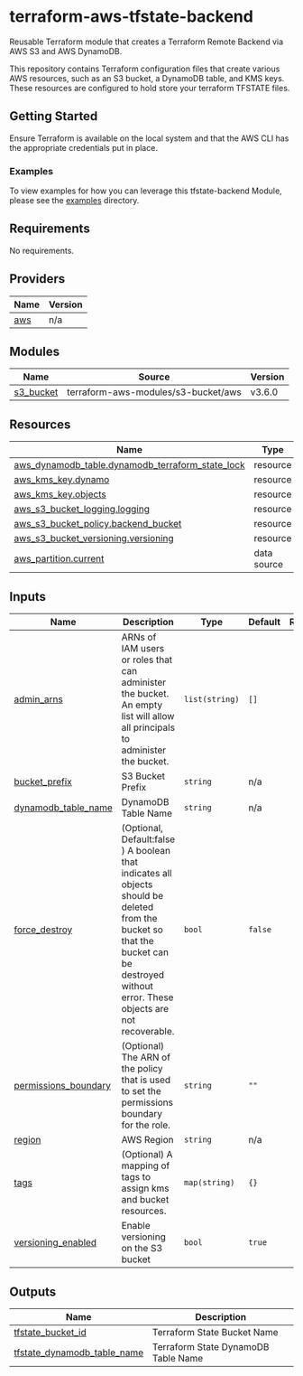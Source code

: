 # terraform-aws-tfstate-backend

Reusable Terraform module that creates a Terraform Remote Backend via AWS S3 and AWS DynamoDB.

This repository contains Terraform configuration files that create various AWS resources, such as an S3 bucket, a DynamoDB table, and KMS keys. These resources are configured to hold store your terraform TFSTATE files.


## Getting Started

Ensure Terraform is available on the local system and that the AWS CLI has the appropriate credentials put in place.

### Examples

To view examples for how you can leverage this tfstate-backend Module, please see the [examples](./examples) directory.

<!-- BEGINNING OF PRE-COMMIT-TERRAFORM DOCS HOOK -->
## Requirements

No requirements.

## Providers

| Name | Version |
|------|---------|
| <a name="provider_aws"></a> [aws](#provider\_aws) | n/a |

## Modules

| Name | Source | Version |
|------|--------|---------|
| <a name="module_s3_bucket"></a> [s3\_bucket](#module\_s3\_bucket) | terraform-aws-modules/s3-bucket/aws | v3.6.0 |

## Resources

| Name | Type |
|------|------|
| [aws_dynamodb_table.dynamodb_terraform_state_lock](https://registry.terraform.io/providers/hashicorp/aws/latest/docs/resources/dynamodb_table) | resource |
| [aws_kms_key.dynamo](https://registry.terraform.io/providers/hashicorp/aws/latest/docs/resources/kms_key) | resource |
| [aws_kms_key.objects](https://registry.terraform.io/providers/hashicorp/aws/latest/docs/resources/kms_key) | resource |
| [aws_s3_bucket_logging.logging](https://registry.terraform.io/providers/hashicorp/aws/latest/docs/resources/s3_bucket_logging) | resource |
| [aws_s3_bucket_policy.backend_bucket](https://registry.terraform.io/providers/hashicorp/aws/latest/docs/resources/s3_bucket_policy) | resource |
| [aws_s3_bucket_versioning.versioning](https://registry.terraform.io/providers/hashicorp/aws/latest/docs/resources/s3_bucket_versioning) | resource |
| [aws_partition.current](https://registry.terraform.io/providers/hashicorp/aws/latest/docs/data-sources/partition) | data source |

## Inputs

| Name | Description | Type | Default | Required |
|------|-------------|------|---------|:--------:|
| <a name="input_admin_arns"></a> [admin\_arns](#input\_admin\_arns) | ARNs of IAM users or roles that can administer the bucket. An empty list will allow all principals to administer the bucket. | `list(string)` | `[]` | no |
| <a name="input_bucket_prefix"></a> [bucket\_prefix](#input\_bucket\_prefix) | S3 Bucket Prefix | `string` | n/a | yes |
| <a name="input_dynamodb_table_name"></a> [dynamodb\_table\_name](#input\_dynamodb\_table\_name) | DynamoDB Table Name | `string` | n/a | yes |
| <a name="input_force_destroy"></a> [force\_destroy](#input\_force\_destroy) | (Optional, Default:false ) A boolean that indicates all objects should be deleted from the bucket so that the bucket can be destroyed without error. These objects are not recoverable. | `bool` | `false` | no |
| <a name="input_permissions_boundary"></a> [permissions\_boundary](#input\_permissions\_boundary) | (Optional) The ARN of the policy that is used to set the permissions boundary for the role. | `string` | `""` | no |
| <a name="input_region"></a> [region](#input\_region) | AWS Region | `string` | n/a | yes |
| <a name="input_tags"></a> [tags](#input\_tags) | (Optional) A mapping of tags to assign kms and bucket resources. | `map(string)` | `{}` | no |
| <a name="input_versioning_enabled"></a> [versioning\_enabled](#input\_versioning\_enabled) | Enable versioning on the S3 bucket | `bool` | `true` | no |

## Outputs

| Name | Description |
|------|-------------|
| <a name="output_tfstate_bucket_id"></a> [tfstate\_bucket\_id](#output\_tfstate\_bucket\_id) | Terraform State Bucket Name |
| <a name="output_tfstate_dynamodb_table_name"></a> [tfstate\_dynamodb\_table\_name](#output\_tfstate\_dynamodb\_table\_name) | Terraform State DynamoDB Table Name |
<!-- END OF PRE-COMMIT-TERRAFORM DOCS HOOK -->
